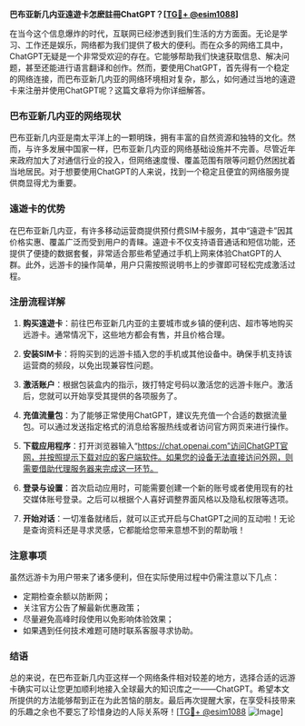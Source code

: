 **巴布亚新几内亚遠遊卡怎麽註冊ChatGPT？[[TG💪+ @esim1088](https://t.me/s/esim1088)]**

在当今这个信息爆炸的时代，互联网已经渗透到我们生活的方方面面。无论是学习、工作还是娱乐，网络都为我们提供了极大的便利。而在众多的网络工具中，ChatGPT无疑是一个非常受欢迎的存在。它能够帮助我们快速获取信息、解决问题，甚至还能进行语言翻译和创作。然而，要使用ChatGPT，首先得有一个稳定的网络连接，而巴布亚新几内亚的网络环境相对复杂，那么，如何通过当地的遠遊卡来注册并使用ChatGPT呢？这篇文章将为你详细解答。

### 巴布亚新几内亚的网络现状

巴布亚新几内亚是南太平洋上的一颗明珠，拥有丰富的自然资源和独特的文化。然而，与许多发展中国家一样，巴布亚新几内亚的网络基础设施并不完善。尽管近年来政府加大了对通信行业的投入，但网络速度慢、覆盖范围有限等问题仍然困扰着当地居民。对于想要使用ChatGPT的人来说，找到一个稳定且便宜的网络服务提供商显得尤为重要。

### 遠遊卡的优势

在巴布亚新几内亚，有许多移动运营商提供预付费SIM卡服务，其中“遠遊卡”因其价格实惠、覆盖广泛而受到用户的青睐。遠遊卡不仅支持语音通话和短信功能，还提供了便捷的数据套餐，非常适合那些希望通过手机上网来体验ChatGPT的人群。此外，远游卡的操作简单，用户只需按照说明书上的步骤即可轻松完成激活过程。

### 注册流程详解

1. **购买遠遊卡**：前往巴布亚新几内亚的主要城市或乡镇的便利店、超市等地购买远游卡。通常情况下，这些地方都会有售，并且价格合理。
   
2. **安装SIM卡**：将购买到的远游卡插入您的手机或其他设备中。确保手机支持该运营商的频段，以免出现兼容性问题。

3. **激活账户**：根据包装盒内的指示，拨打特定号码以激活您的远游卡账户。激活后，您就可以开始享受其提供的各项服务了。

4. **充值流量包**：为了能够正常使用ChatGPT，建议先充值一个合适的数据流量包。可以通过发送指定格式的消息给客服热线或者访问官方网页来进行操作。

5. **下载应用程序**：打开浏览器输入“https://chat.openai.com”访问ChatGPT官网，并按照提示下载对应的客户端软件。如果您的设备无法直接访问外网，则需要借助代理服务器来完成这一环节。

6. **登录与设置**：首次启动应用时，可能需要创建一个新的账号或者使用现有的社交媒体账号登录。之后可以根据个人喜好调整界面风格以及隐私权限等选项。

7. **开始对话**：一切准备就绪后，就可以正式开启与ChatGPT之间的互动啦！无论是查询资料还是寻求灵感，它都能给您带来意想不到的帮助哦！

### 注意事项

虽然远游卡为用户带来了诸多便利，但在实际使用过程中仍需注意以下几点：
- 定期检查余额以防断网；
- 关注官方公告了解最新优惠政策；
- 尽量避免高峰时段使用以免影响体验效果；
- 如果遇到任何技术难题可随时联系客服寻求协助。

### 结语

总的来说，在巴布亚新几内亚这样一个网络条件相对较差的地方，选择合适的远游卡确实可以让您更加顺利地接入全球最大的知识库之一——ChatGPT。希望本文所提供的方法能够帮到正在为此苦恼的朋友。最后再次提醒大家，在享受科技带来的乐趣之余也不要忘了珍惜身边的人际关系呀！[[TG💪+ @esim1088](https://t.me/s/esim1088) ![Image](https://i.postimg.cc/4NQfJmqS/Snipaste-2025-05-13-00-14-12.png)]